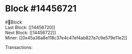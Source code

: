 
Block #14456721
===============
  
#🧊Block  
Last Block: [[14456720]]  
Next Block: [[14456722]]  
Miner: [[0x45a36a8e118c37e4c47ef4ab827a7c9e579e11e2]]  

 Transactions: